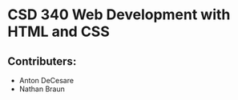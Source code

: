 <h1>CSD 340 Web Development with HTML and CSS</h1>
<h2>Contributers:</h2>
  <ul>
    <li>Anton DeCesare</li>
    <li>Nathan Braun</li>
  </ul>
